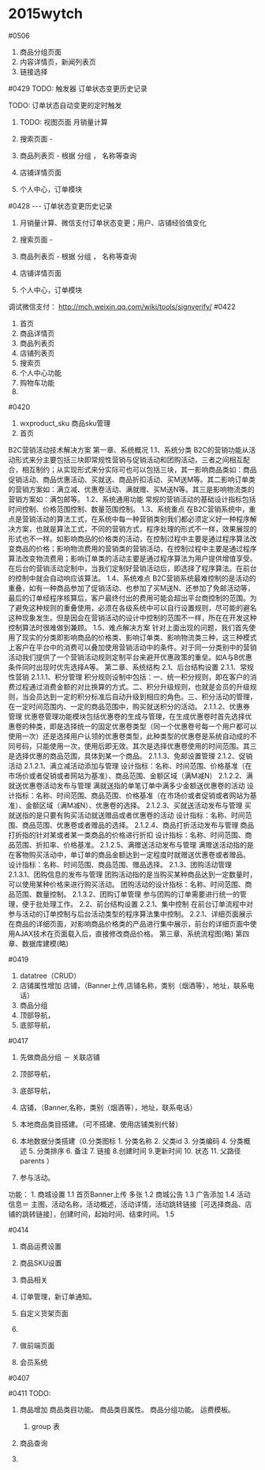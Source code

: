 # 2015wytch

#0506
1. 商品分组页面   
2. 内容详情页，新闻列表页  
3. 链接选择 

#0429
TODO: 触发器 订单状态变更历史记录

TODO: 订单状态自动变更的定时触发

1. TODO: 视图页面 月销量计算

2. 搜索页面 -
2. 商品列表页 - 根据 分组 ， 名称等查询
3. 店铺详情页面
4. 个人中心，订单模块

#0428
---  订单状态变更历史记录
1. 月销量计算、微信支付订单状态变更；用户、店铺经验值变化


2. 搜索页面 -
2. 商品列表页 - 根据 分组 ， 名称等查询
3. 店铺详情页面
4. 个人中心，订单模块

调试微信支付：
http://mch.weixin.qq.com/wiki/tools/signverify/
#0422
1. 首页
2. 商品详情页
3. 商品列表页
4. 店铺列表页
5. 搜索页
6. 个人中心功能
7. 购物车功能
8. 

#0420

1. wxproduct_sku 商品sku管理
2. 首页

B2C营销活动技术解决方案
第一章、系统概况
1.1、系统分类
B2C的营销功能从活动形式来分主要包括三块即常规性营销与促销活动和团购活动，三者之间相互配合，相互制约；从实现形式来分实际可也可以包括三块，其一影响商品类如：商品促销活动、商品优惠活动、买就送、商品折扣活动、买M送M等。其二影响订单类的营销方案如：满立减、优惠卷活动、满就赠、买M送N等。其三是影响物流类的营销方案如：满包邮等。
1.2、系统通用功能
常规的营销活动的基础设计指标包括时间控制、价格范围控制、数量范围控制。
1.3、系统重点
在B2C营销系统中，重点是营销活动的算法工式，在系统中每一种营销类别我们都必须定义好一种程序解决方案，也就是算法工式，不同的营销方式，程序处理的形式不一样，效果展现的形式也不一样。如影响商品的价格类的活动，在控制过程中主要是通过程序算法改变商品的价格；影响物流费用的营销类的营销活动，在控制过程中主要是通过程序算法改变物流费用；影响订单类的活动主要是通过程序算法为用户提供增值享受。在后台的营销活动定制中，当我们定制好营销活动后，即选择了程序算法。在前台的控制中就会自动响应该算法。
1.4、系统难点
B2C营销系统最难控制的是活动的重叠，如有一种商品参加了促销活动、也参加了买M送N、还参加了免邮活动等，最后的订单经程序核算后，客户最终付出的费用可能会超出平台商控制的范围。为了避免这种规则的重叠使用，必须在各级系统中可以自行设置规则，尽可能的避名这种现象发生。但是因会在营销活动的设计中控制的范围不一样，所在在开发这种控制算法时很难做到兼顾。
1.5、难点解决方案
针对上面出现的问题，我们首先使用了现实的分类即影响商品的价格类、影响订单类、影响物流类三种，这三种模式上客户在平台中的消费可以叠加使用营销活动中的条件。对于同一分类别中的营销活动我们提供了一个营销活动规则定制平台来避开优惠政策的重垒。如A与B优惠条件同时出现时优先选择A等。
第二章、系统结构
2.1、后台结构设置
2.1.1、常规性营销
2.1.1.1、积分管理
积分规则设制中包括：一、统一积分规则，即在客户的消费过程通过消费金额的对比换算的方式。二、积分升级规则，也就是会员的升级规则，当会员达到一定的积分标准后自动升级到相应的角色。三、积分活动的管理，在一定时间范围内、一定的商品范围中，购买就送积分的活动。
2.1.1.2、优惠券管理
优惠卷管理功能模块包括优惠卷的生成与管理，在生成优惠卷时首先选择优惠卷的种类，即是选择统一的固定优惠卷类型（同一个优惠卷号每一个用户都可以使用一次）还是选择用户认领的优惠卷类型，此种类型的优惠卷是系统自动成的不同号码，只能使用一次，使用后即无效。其次是选择优惠卷使用的时间范围。其三是选择优惠的商品范围，具体到某一个商品。
2.1.1.3、免邮设置管理
2.1.2、促销活动
2.1.2.1、满立减活动添加与管理
设计指标：名称、时间范围、价格基准（在市场价或者促销或者网站为基准）、商品范围、金额区域（满M减N）
2.1.2.2、满就送优惠卷活动发布与管理
满就送指的单笔订单中满多少金额送优惠卷的活动
设计指标：名称、时间范围、商品范围、价格基准（在市场价或者促销或者网站为基准）、金额区域（满M减N）、优惠卷的选择。
2.1.2.3、买就送活动发布与管理
买就送指的是只要有购买活动就送赠品或者优惠卷的活动
设计指标：名称、时间范围、商品范围、优惠卷或者赠品的选择。
2.1.2.4、商品打折活动发布与管理
商品打折指的针对某或者某一类商品的价格进行折扣
设计指标：名称、时间范围、商品范围、折扣率、价格基准。
2.1.2.5、满赠送活动发布与管理
满赠送活动指的是在客物购买活动中，单订单的商品金额达到一定程度时就赠送优惠卷或者赠品。
设计指标：名称、时间范围、商品范围、赠品选择。
2.1.3、团购活动管理
2.1.3.1、团购信息的发布与管理
团购活动指的是当购买某种商品达到一定数量时，可以使用某种价格来进行购买活动。
团购活动的设计指标：名称、时间范围、商品范围、数量控制。
2.1.3.2、团购订单管理
参与团购的订单需要进行统一的管理，便于批处理工作。
2.2、前台结构设置
2.2.1、集中控制
在前台订单流程中对参与活动的订单控制与后台活动类型的程序算法集中控制。
2.2.1、详细页面展示
在商品的详细页面，对影响商品价格类的产品进行集中展示，前台的详细页面中使用AJAX技术在页面载入后，直接修改商品价格。
第三章、系统流程图(略)
第四章、数据库建模(略)


#0419
1. datatree（CRUD）
2. 店铺属性增加  店铺，（Banner上传,店铺名称，类别（烟酒等），地址，联系电话）
3. 商品分组
4. 顶部导航，
5. 底部导航，






#0417 
1. 先做商品分组 － 关联店铺
2. 顶部导航，
3. 底部导航，
3. 店铺，（Banner,名称，类别（烟酒等），地址，联系电话）

4. 本地商品类目搭建。（可不搭建、使用店铺类别代替）
5. 本地数据分类搭建（0.分类图标 1. 分类名称 2. 父类id 3. 分类编码 4. 分类概述 5. 分类排序 6. 备注 7. 链接 8.创建时间 9.更新时间 10. 状态 11. 父路径 parents ）
	
6. 参与活动。	

功能：
	1. 商城设置
		1.1 首页Banner上传 多张
		1.2 商城公告
		1.3 广告添加
		1.4 活动信息＝ 主图，活动名称，活动概述，活动详情，活动跳转链接［可选择商品、店铺的跳转链接］，创建时间，起始时间、结束时间。
		1.5  
		
		
#0414
1. 商品运费设置
2. 商品SKU设置
3. 商品相关


4. 订单管理，新订单通知。
5. 自定义货架页面
6. 
7. 做前端页面
8. 会员系统


#0407

#0411 
TODO:

1. 商品增加
	商品类目功能。
	商品类目属性。
	商品分组功能。
	运费模板。
	
	1. group 表
	
2. 商品查询
3. 


